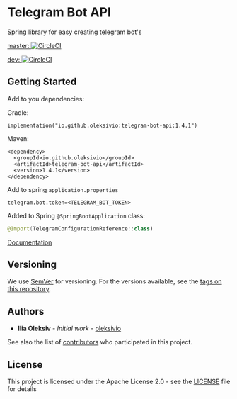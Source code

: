# Telegram Bot API

Spring library for easy creating telegram bot's 

[master: ![CircleCI](https://circleci.com/gh/oleksivio/telegram-bot-api/tree/master.svg?style=svg)](https://circleci.com/gh/oleksivio/telegram-bot-api/tree/master)

[dev: ![CircleCI](https://circleci.com/gh/oleksivio/telegram-bot-api/tree/dev.svg?style=svg)](https://circleci.com/gh/oleksivio/telegram-bot-api/tree/dev)

## Getting Started

Add to you dependencies: 

Gradle:
```
implementation("io.github.oleksivio:telegram-bot-api:1.4.1")
```
Maven: 
```
<dependency>
  <groupId>io.github.oleksivio</groupId>
  <artifactId>telegram-bot-api</artifactId>
  <version>1.4.1</version>
</dependency>
```

Add to spring `application.properties`
```
telegram.bot.token=<TELEGRAM_BOT_TOKEN>
```

Added to Spring `@SpringBootApplication` class:

```kotlin
@Import(TelegramConfigurationReference::class)
```

[Documentation](doc/telegram-bot-api/index.md)

## Versioning

We use [SemVer](http://semver.org/) for versioning. For the versions available, see the [tags on this repository](https://github.com/oleksivio/telegram-bot-api/tags). 

## Authors

* **Ilia Oleksiv** - *Initial work* - [oleksivio](https://github.com/oleksivio)

See also the list of [contributors](https://github.com/oleksivio/telegram-bot-api/contributors) who participated in this project.

## License

This project is licensed under the Apache License 2.0 - see the [LICENSE](LICENSE) file for details

